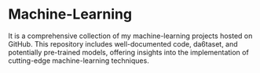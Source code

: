 # Machine-Learning
It is a comprehensive collection of my machine-learning projects hosted on GitHub. This repository includes well-documented code, da6taset, and potentially pre-trained models, offering insights into the implementation of cutting-edge machine-learning techniques.
